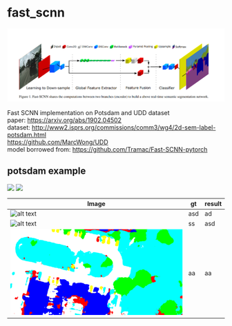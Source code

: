 # fast_scnn

![alt text](./demo/PaperImage.PNG "Model structure")  

Fast SCNN implementation on Potsdam and UDD dataset  
paper: https://arxiv.org/abs/1902.04502  
dataset: http://www2.isprs.org/commissions/comm3/wg4/2d-sem-label-potsdam.html  
https://github.com/MarcWong/UDD  
model borrowed from: https://github.com/Tramac/Fast-SCNN-pytorch  

## potsdam example

<img src="./demo/op_potsdam_2_12_RGB_box0.tif" width="256"/>   <img src="./demo/op_potsdam_2_12_label_box0.tif" width="256"/>




|Image | gt | result |
|----| ---- |----|
|![alt text](./demo/op_potsdam_2_12_RGB_box0.tif)  |asd | ad |
|![alt text](./demo/op_potsdam_2_12_label_box0.tif) | ss | asd |
|![](./demo/op_potsdam_2_12_RGB_box0.png)  | aa |aa|
